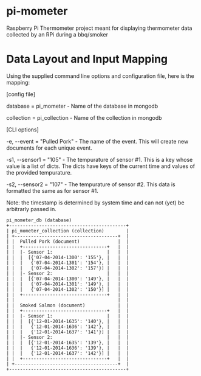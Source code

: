 pi-mometer
==========

Raspberry Pi Thermometer project meant for displaying thermometer data collected by an RPi during a bbq/smoker

Data Layout and Input Mapping
=============================
Using the supplied command line options and configuration file, here is the mapping:

[config file]

database = pi_mometer - Name of the database in mongodb

collection = pi_collection - Name of the collection in mongodb

[CLI options]

-e, --event = "Pulled Pork" - The name of the event. This will create new documents for each unique event.

-s1, --sensor1 = "105" - The tempurature of sensor #1. This is a key whose value is a list of dicts. The dicts have keys of the current time and values of the provided tempurature.

-s2, --sensor2 =  "107" - The tempurature of sensor #2. This data is formatted the same as for sensor #1.

Note: the timestamp is determined by system time and can not (yet) be arbitrarly passed in.

```
pi_mometer_db (database)
+-------------------------------------------+
| pi_mometer_collection (collection)        |
| +--------------------------------------+  |
| |  Pulled Pork (document)              |  |
| |  +-------------------------------+   |  |
| |  |- Sensor 1:                    |   |  |
| |  |  [{'07-04-2014-1300': '155'}, |   |  |
| |  |   {'07-04-2014-1301': '154'}, |   |  |
| |  |   {'07-04-2014-1302': '157'}] |   |  |
| |  |- Sensor 2:                    |   |  |
| |  |  [{'07-04-2014-1300': '149'}, |   |  |
| |  |   {'07-04-2014-1301': '149'}, |   |  |
| |  |   {'07-04-2014-1302': '150'}] |   |  |
| |  +-------------------------------+   |  |
| |                                      |  |
| |  Smoked Salmon (document)            |  |
| |  +-------------------------------+   |  |
| |  |- Sensor 1:                    |   |  |
| |  |  [{'12-01-2014-1635': '140'}, |   |  |
| |  |   {'12-01-2014-1636': '142'}, |   |  |
| |  |   {'12-01-2014-1637': '141'}] |   |  |
| |  |- Sensor 2:                    |   |  |
| |  |  [{'12-01-2014-1635': '139'}, |   |  |
| |  |   {'12-01-2014-1636': '139'}, |   |  |
| |  |   {'12-01-2014-1637': '142'}] |   |  |
| |  +-------------------------------+   |  |
| +--------------------------------------+  |
+-------------------------------------------+
```
